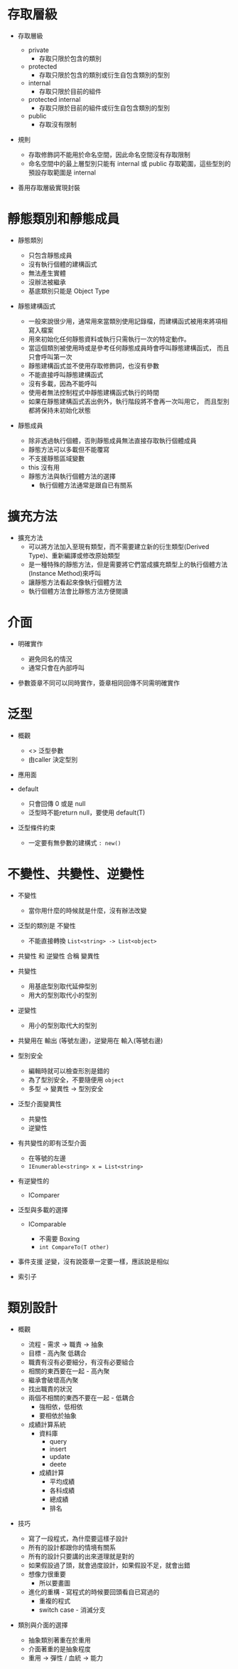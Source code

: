# 存取層級
  - 存取層級
    - private
      - 存取只限於包含的類別 
    - protected
      - 存取只限於包含的類別或衍生自包含類別的型別 
    - internal
      - 存取只限於目前的組件 
    - protected internal
      - 存取只限於目前的組件或衍生自包含類別的型別 
    - public
      - 存取沒有限制 
  - 規則  
    - 存取修飾詞不能用於命名空間，因此命名空間沒有存取限制 
    - 命名空間中的最上層型別只能有 internal 或 public 存取範圍，這些型別的預設存取範圍是 internal    
    
  - 善用存取層級實現封裝
  
# 靜態類別和靜態成員
  - 靜態類別
    - 只包含靜態成員
    - 沒有執行個體的建構函式
    - 無法產生實體
    - 沒辦法被繼承
    - 基底類別只能是 Object Type

  - 靜態建構函式
    - 一般來說很少用，通常用來當類別使用記錄檔，而建構函式被用來將項相寫入檔案
    - 用來初始化任何靜態資料或執行只需執行一次的特定動作。
    - 當這個類別被使用時或是參考任何靜態成員時會呼叫靜態建構函式，
      而且只會呼叫第一次
    - 靜態建構函式並不使用存取修飾詞，也沒有參數
    - 不能直接呼叫靜態建構函式
    - 沒有多載，因為不能呼叫
    - 使用者無法控制程式中靜態建構函式執行的時間
    - 如果在靜態建構函式丟出例外，執行階段將不會再一次叫用它，
      而且型別都將保持未初始化狀態
    
  - 靜態成員
    - 除非透過執行個體，否則靜態成員無法直接存取執行個體成員
    - 靜態方法可以多載但不能覆寫
    - 不支援靜態區域變數
    - this 沒有用
    - 靜態方法與執行個體方法的選擇
      - 執行個體方法通常是跟自已有關系

# 擴充方法
  - 擴充方法
    - 可以將方法加入至現有類型，而不需要建立新的衍生類型(Derived Type)、重新編譯或修改原始類型
    - 是一種特殊的靜態方法，但是需要將它們當成擴充類型上的執行個體方法(Instance Method)來呼叫
    - 讓靜態方法看起來像執行個體方法
    - 執行個體方法會比靜態方法方便閱讀

# 介面

- 明確實作
  - 避免同名的情況
  - 通常只會在內部呼叫
  
- 參數簽章不同可以同時實作，簽章相同回傳不同需明確實作
  
# 泛型

- 概觀
  - <> 泛型參數
  - 由caller 決定型別

- 應用面
  
- default
  - 只會回傳 0 或是 null
  - 泛型時不能return null，要使用 default(T)

- 泛型條件約束
  - 一定要有無參數的建構式 `: new()`

# 不變性、共變性、逆變性

- 不變性
  - 當你用什麼的時候就是什麼，沒有辦法改變

- 泛型的類別是 不變性
  - 不能直接轉換 `List<string> -> List<object>`
  
- 共變性 和 逆變性 合稱 變異性

- 共變性
  - 用基底型別取代延伸型別
  - 用大的型別取代小的型別

- 逆變性
  - 用小的型別取代大的型別 

- 共變用在 輸出 (等號左邊)，逆變用在 輸入(等號右邊)

- 型別安全
  - 編輯時就可以檢查形別是錯的
  - 為了型別安全，不要隨便用 `object`
  - 多型 -> 變異性 -> 型別安全
  
- 泛型介面變異性
  - <out T> 共變性
  - <In T> 逆變性
  
- 有共變性的即有泛型介面
  - 在等號的左邊
  - `IEnumerable<string> x = List<string>`

- 有逆變性的
  - IComparer
  
- 泛型與多載的選擇
  - IComparable<T>
    - 不需要 Boxing  
    - `int CompareTo(T other)`
  
- 事件支援 逆變，沒有說簽章一定要一樣，應該說是相似

- 索引子

# 類別設計

- 概觀
  - 流程 - 需求 -> 職責 -> 抽象
  - 目標 - 高內聚 低耦合
  - 職責有沒有必要細分，有沒有必要組合
  - 相關的東西要在一起 - 高內聚
  - 繼承會破壞高內聚
  - 找出職責的狀況
  - 兩個不相關的東西不要在一起 - 低耦合
    - 強相依，低相依
    - 要相依於抽象
  - 成績計算系統
    - 資料庫 
      - query
      - insert
      - update
      - deete
    - 成績計算
      - 平均成績
      - 各科成績
      - 總成績
      - 排名

- 技巧
  - 寫了一段程式，為什麼要這樣子設計
  - 所有的設計都跟你的情境有關系
  - 所有的設計只要講的出來道理就是對的
  - 如果假設過了頭，就會過度設計，如果假設不足，就會出錯
  - 想像力很重要
    - 所以要畫圖
  - 進化的重構 - 寫程式的時候要回頭看自已寫過的
    - 重複的程式
    - switch case - 消滅分支

- 類別與介面的選擇
  - 抽象類別著重在於重用
  - 介面著重的是抽象程度
  - 重用 -> 彈性 / 血統 -> 能力
